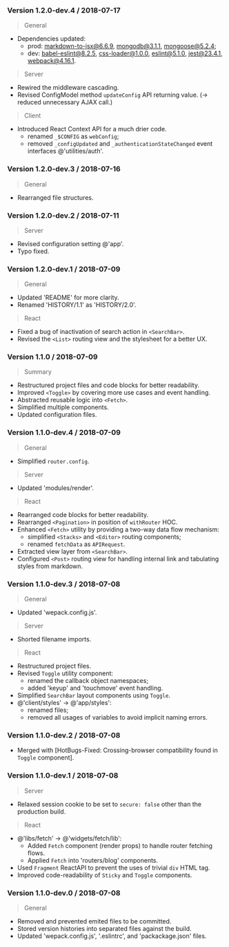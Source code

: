 ### Version 1.2.0-dev.4 / 2018-07-17
> General
- Dependencies updated:
  - prod: markdown-to-jsx@6.6.9, mongodb@3.1.1, mongoose@5.2.4;
  - dev: babel-eslint@8.2.5, css-loader@1.0.0, eslint@5.1.0, jest@23.4.1, webpack@4.16.1.

> Server
- Rewired the middleware cascading.
- Revised ConfigModel method `updateConfig` API returning value.
  (-> reduced unnecessary AJAX call.)

> Client
- Introduced React Context API for a much drier code.
  - renamed `_$CONFIG` as `webConfig`;
  - removed `_configUpdated` and `_authenticationStateChanged` event interfaces @'utilities/auth'.


### Version 1.2.0-dev.3 / 2018-07-16
> General
- Rearranged file structures.


### Version 1.2.0-dev.2 / 2018-07-11
> Server
- Revised configuration setting @'app'.
- Typo fixed.


### Version 1.2.0-dev.1 / 2018-07-09
> General
- Updated 'README' for more clarity.
- Renamed 'HISTORY/1.1' as 'HISTORY/2.0'.

> React
- Fixed a bug of inactivation of search action in `<SearchBar>`.
- Revised the `<List>` routing view and the stylesheet for a better UX.


### Version 1.1.0 / 2018-07-09
> Summary
- Restructured project files and code blocks for better readability.
- Improved `<Toggle>` by covering more use cases and event handling.
- Abstracted reusable logic into `<Fetch>`.
- Simplified multiple components.
- Updated configuration files.


### Version 1.1.0-dev.4 / 2018-07-09
> General
- Simplified `router.config`.

> Server
- Updated 'modules/render'.

> React
- Rearranged code blocks for better readability.
- Rearranged `<Pagination>` in position of `withRouter` HOC.
- Enhanced `<Fetch>` utility by providing a two-way data flow mechanism:
  - simplified `<Stacks>` and `<Editor>` routing components;
  - renamed `fetchData` as `APIRequest`.
- Extracted view layer from `<SearchBar>`.
- Configured `<Post>` routing view for handling internal link and tabulating styles from markdown.


### Version 1.1.0-dev.3 / 2018-07-08
> General
- Updated 'wepack.config.js'.

> Server
- Shorted filename imports.

> React
- Restructured project files.
- Revised `Toggle` utility component:
  - renamed the callback object namespaces;
  - added 'keyup' and 'touchmove' event handling.
- Simplified `SearchBar` layout components using `Toggle`.
- @'client/styles' -> @'app/styles':
  - renamed files;
  - removed all usages of variables to avoid implicit naming errors.


### Version 1.1.0-dev.2 / 2018-07-08
* Merged with [HotBugs-Fixed: Crossing-browser compatibility found in `Toggle` component].


### Version 1.1.0-dev.1 / 2018-07-08
> Server
- Relaxed session cookie to be set to `secure: false` other than the production build.

> React
- @'libs/fetch' -> @'widgets/fetch/lib':
  - Added `Fetch` component (render props) to handle router fetching flows.
  - Applied `Fetch` into 'routers/blog' components.
- Used `Fragment` ReactAPI to prevent the uses of trivial `div` HTML tag.
- Improved code-readability of `Sticky` and `Toggle` components.


### Version 1.1.0-dev.0 / 2018-07-08
> General
- Removed and prevented emited files to be committed.
- Stored version histories into separated files against the build.
- Updated 'wepack.config.js', '.eslintrc', and 'packackage.json' files.
